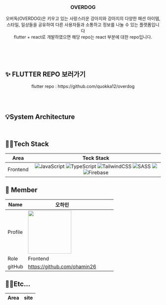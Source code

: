 
<div align = "center">
<br>
  
<h3> OVERDOG </h3>

오버독(OVERDOG)은 키우고 있는 사랑스러운 강아지와 강아지의 다양한 패션 아이템, 스타일, 일상들을 공유하여 다른 사용자들과 소통하고 정보를 나눌 수 있는 플랫폼입니다<br>
flutter + react로 개발하였으면 해당 repo는 react 부분에 대한 repo입니다.
<br> <br>

</div>

<br>
<br>



## ✨ FLUTTER REPO 보러가기
<div align = "center">
flutter repo : https://github.com/quokka12/overdog
  
</div>
  
<br>

<div align="center">

</div>

</p>

<br>

## 💡System Architecture
<br>

## 👩‍💻Tech Stack
|Area|Teck Stack|
|:----:|:-------:|
|Frontend| ![JavaScript](https://img.shields.io/badge/javascript-%23323330.svg?style=for-the-badge&logo=javascript&logoColor=%F7DF1E) ![TypeScript](https://img.shields.io/badge/typescript-%23007ACC.svg?style=for-the-badge&logo=typescript&logoColor=white) ![TailwindCSS](https://img.shields.io/badge/tailwindcss-%2338B2AC.svg?style=for-the-badge&logo=tailwind-css&logoColor=white) ![SASS](https://img.shields.io/badge/SASS-hotpink.svg?style=for-the-badge&logo=SASS&logoColor=white) <img src="https://img.shields.io/badge/Recoil-3578E5?style=for-the-badge&logo=recoil&logoColor=white" /> ![Firebase](https://img.shields.io/badge/Firebase-039BE5?style=for-the-badge&logo=Firebase&logoColor=white)

## 🧞 Member
| Name | 오하민 |  | | |
| --- | --- | --- | --- | --- |
| Profile | <img width="140px" src="https://avatars.githubusercontent.com/u/113972482?v=4"> |  |  |  |
| Role | Frontend |  | | |
| gitHub | https://github.com/ohamin26 | | |  |


## 👩‍💻Etc...
|Area|site|
|:----:|:-------:|
